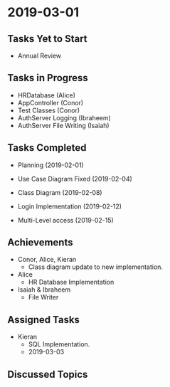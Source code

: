 # 2019-03-01

## Tasks Yet to Start

* Annual Review

## Tasks in Progress

* HRDatabase (Alice)
* AppController (Conor)
* Test Classes (Conor)
* AuthServer Logging (Ibraheem)
* AuthServer File Writing (Isaiah)

## Tasks Completed

* Planning (2019-02-01)
* Use Case Diagram Fixed (2019-02-04)
* Class Diagram (2019-02-08)


* Login Implementation (2019-02-12)
* Multi-Level access (2019-02-15)

## Achievements

* Conor, Alice, Kieran
    * Class diagram update to new implementation.
* Alice
    * HR Database Implementation
* Isaiah & Ibraheem
    * File Writer
    
## Assigned Tasks

* Kieran
    * SQL Implementation.
    * 2019-03-03

## Discussed Topics
